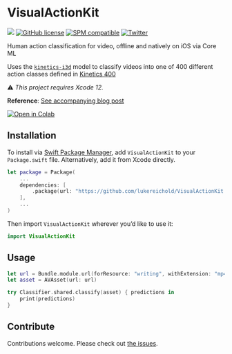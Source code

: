 # VisualActionKit

![](https://img.shields.io/badge/Swift-5.3-orange.svg)
[![GitHub license](https://img.shields.io/badge/license-MIT-lightgrey.svg)](https://github.com/lukereichold/VisualActionKit/blob/master/LICENSE) 
[![SPM compatible](https://img.shields.io/badge/spm-compatible-brightgreen.svg?style=flat)](https://swift.org/package-manager)
[![Twitter](https://img.shields.io/badge/twitter-@lreichold-blue.svg?style=flat)](https://twitter.com/lreichold)

Human action classification for video, offline and natively on iOS via Core ML

Uses the [`kinetics-i3d`]() model to classify videos into one of 400 different action classes defined in [Kinetics 400](https://deepmind.com/research/open-source/kinetics)

⚠️ _This project requires Xcode 12._

**Reference**: [See accompanying blog post](https://lukereichold.com/blog/posts/video-action-classification-coreml/)

[![Open in Colab](https://colab.research.google.com/assets/colab-badge.svg)](https://colab.research.google.com/drive/11Cr8w_T53bPLHPvLfZteAxHhtjgBS-LH)

## Installation

To install via [Swift Package Manager](https://swift.org/package-manager), add `VisualActionKit` to your `Package.swift` file. Alternatively, add it from Xcode directly.

```swift
let package = Package(
    ...
    dependencies: [
        .package(url: "https://github.com/lukereichold/VisualActionKit.git", from: "0.1.0")
    ],
    ...
)
```

Then import `VisualActionKit` wherever you’d like to use it:

```swift
import VisualActionKit
```

## Usage

```swift
let url = Bundle.module.url(forResource: "writing", withExtension: "mp4")
let asset = AVAsset(url: url)

try Classifier.shared.classify(asset) { predictions in
    print(predictions)
}
```

## Contribute

Contributions welcome. Please check out [the issues](https://github.com/lukereichold/VisualActionKit/issues).
